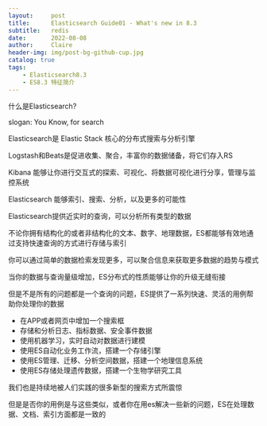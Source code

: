 ```yaml
---
layout:     post
title:      Elasticsearch Guide01 - What's new in 8.3
subtitle:   redis
date:       2022-08-08
author:     Claire
header-img: img/post-bg-github-cup.jpg
catalog: true
tags:
    - Elasticsearch8.3
    - ES8.3 特征简介
---
```



什么是Elasticsearch?

slogan: You Know, for search

Elasticsearch是 Elastic Stack 核心的分布式搜索与分析引擎

Logstash和Beats是促进收集、聚合，丰富你的数据储备，将它们存入RS

Kibana 能够让你进行交互式的探索、可视化、将数据可视化进行分享，管理与监控系统

Elasticsearch 能够索引、搜索、分析，以及更多的可能性

Elasticsearch提供近实时的查询，可以分析所有类型的数据

不论你拥有结构化的或者非结构化的文本、数字、地理数据，ES都能够有效地通过支持快速查询的方式进行存储与索引

你可以通过简单的数据检索发现更多，可以聚合信息来获取更多数据的趋势与模式

当你的数据与查询量级增加，ES分布式的性质能够让你的升级无缝衔接

但是不是所有的问题都是一个查询的问题，ES提供了一系列快速、灵活的用例帮助你处理你的数据

- 在APP或者网页中增加一个搜索框
- 存储和分析日志、指标数据、安全事件数据
- 使用机器学习，实时自动对数据进行建模
- 使用ES自动化业务工作流，搭建一个存储引擎
- 使用ES管理、迁移、分析空间数据，搭建一个地理信息系统
- 使用ES存储处理遗传数据，搭建一个生物学研究工具

我们也是持续地被人们实践的很多新型的搜索方式所震惊

但是是否你的用例是与这些类似，或者你在用es解决一些新的问题，ES在处理数据、文档、索引方面都是一致的

